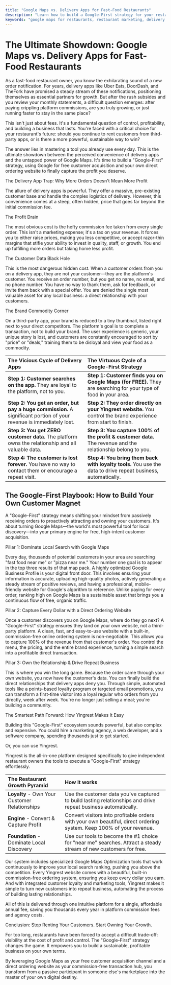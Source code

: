 ```yaml
---
title: "Google Maps vs. Delivery Apps for Fast-Food Restaurants"
description: "Learn how to build a Google-First strategy for your restaurant to get free customer acquisition and capture the profit you deserve with your own direct ordering website."
keywords: "google maps for restaurants, restaurant marketing, delivery apps, commission-free ordering, customer acquisition"
---
```


# The Ultimate Showdown: Google Maps vs. Delivery Apps for Fast-Food Restaurants
As a fast-food restaurant owner, you know the exhilarating sound of a new order notification. For years, delivery apps like Uber Eats, DoorDash, and TheFork have promised a steady stream of these notifications, positioning themselves as essential partners for growth. But after the rush subsides and you review your monthly statements, a difficult question emerges: after paying crippling platform commissions, are you truly growing, or just running faster to stay in the same place?

This isn't just about fees. It's a fundamental question of control, profitability, and building a business that lasts. You're faced with a critical choice for your restaurant's future: should you continue to rent customers from third-party apps, or is there a more powerful, sustainable way to win?

The answer lies in mastering a tool you already use every day. This is the ultimate showdown between the perceived convenience of delivery apps and the untapped power of Google Maps. It's time to build a "Google-First" strategy, using Google for free customer acquisition and your own direct ordering website to finally capture the profit you deserve.

The Delivery App Trap: Why More Orders Doesn't Mean More Profit

The allure of delivery apps is powerful. They offer a massive, pre-existing customer base and handle the complex logistics of delivery. However, this convenience comes at a steep, often hidden, price that goes far beyond the initial commission fee.

The Profit Drain

The most obvious cost is the hefty commission fee taken from every single order. This isn't a marketing expense; it's a tax on your revenue. It forces you to either raise prices, making you less competitive, or accept razor-thin margins that stifle your ability to invest in quality, staff, or growth. You end up fulfilling more orders but taking home less profit.

The Customer Data Black Hole

This is the most dangerous hidden cost. When a customer orders from you on a delivery app, they are not your customer—they are the platform's customer. You receive an order number, but you get no name, no email, and no phone number. You have no way to thank them, ask for feedback, or invite them back with a special offer. You are denied the single most valuable asset for any local business: a direct relationship with your customers.

The Brand Commodity Corner

On a third-party app, your brand is reduced to a tiny thumbnail, listed right next to your direct competitors. The platform's goal is to complete a transaction, not to build your brand. The user experience is generic, your unique story is lost, and customers are constantly encouraged to sort by "price" or "deals," training them to be disloyal and view your food as a commodity.

| The Vicious Cycle of Delivery Apps | The Virtuous Cycle of a Google-First Strategy |
| :--- | :--- |
| **Step 1: Customer searches on the app.** They are loyal to the platform, not to you. | **Step 1: Customer finds you on Google Maps (for FREE).** They are searching for your type of food in your area. |
| **Step 2: You get an order, but pay a huge commission.** A significant portion of your revenue is immediately lost. | **Step 2: They order directly on your Yingrest website.** You control the brand experience from start to finish. |
| **Step 3: You get ZERO customer data.** The platform owns the relationship and all valuable data. | **Step 3: You capture 100% of the profit & customer data.** The revenue and the relationship belong to you. |
| **Step 4: The customer is lost forever.** You have no way to contact them or encourage a repeat visit. | **Step 4: You bring them back with loyalty tools.** You use the data to drive repeat business, automatically. |

## The Google-First Playbook: How to Build Your Own Customer Magnet

A "Google-First" strategy means shifting your mindset from passively receiving orders to proactively attracting and owning your customers. It's about turning Google Maps—the world's most powerful tool for local discovery—into your primary engine for free, high-intent customer acquisition.

Pillar 1: Dominate Local Search with Google Maps

Every day, thousands of potential customers in your area are searching "fast food near me" or "pizza near me." Your number one goal is to appear in the top three results of that map pack. A highly optimized Google Business Profile is your digital front door. This involves ensuring your information is accurate, uploading high-quality photos, actively generating a steady stream of positive reviews, and having a professional, mobile-friendly website for Google's algorithm to reference. Unlike paying for every order, ranking high on Google Maps is a sustainable asset that brings you a continuous flow of free, organic traffic.

Pillar 2: Capture Every Dollar with a Direct Ordering Website

Once a customer discovers you on Google Maps, where do they go next? A "Google-First" strategy ensures they land on your own website, not a third-party platform. A clean, fast, and easy-to-use website with a built-in, commission-free online ordering system is non-negotiable. This allows you to capture 100% of the revenue from that customer's order. You control the menu, the pricing, and the entire brand experience, turning a simple search into a profitable direct transaction.

Pillar 3: Own the Relationship & Drive Repeat Business

This is where you win the long game. Because the order came through your own website, you now have the customer's data. You can finally build the direct relationships that delivery apps deny you. Through simple, automated tools like a points-based loyalty program or targeted email promotions, you can transform a first-time visitor into a loyal regular who orders from you directly, week after week. You're no longer just selling a meal; you're building a community.

The Smartest Path Forward: How Yingrest Makes It Easy

Building this "Google-First" ecosystem sounds powerful, but also complex and expensive. You could hire a marketing agency, a web developer, and a software company, spending thousands just to get started.

Or, you can use Yingrest.

Yingrest is the all-in-one platform designed specifically to give independent restaurant owners the tools to execute a "Google-First" strategy effortlessly.

| The Restaurant Growth Pyramid      | How it works                                                                                               |
| :--------------------------------- | :--------------------------------------------------------------------------------------------------------- |
| **Loyalty** - Own Your Customer Relationships | Use the customer data you've captured to build lasting relationships and drive repeat business automatically. |
| **Engine** - Convert & Capture Profit     | Convert visitors into profitable orders with your own beautiful, direct ordering system. Keep 100% of your revenue. |
| **Foundation** - Dominate Local Discovery | Use our tools to become the #1 choice for "near me" searches. Attract a steady stream of new customers for free. |

Our system includes specialized Google Maps Optimization tools that work continuously to improve your local search ranking, pushing you above the competition. Every Yingrest website comes with a beautiful, built-in commission-free ordering system, ensuring you keep every dollar you earn. And with integrated customer loyalty and marketing tools, Yingrest makes it simple to turn new customers into repeat business, automating the process of building lasting relationships.

All of this is delivered through one intuitive platform for a single, affordable annual fee, saving you thousands every year in platform commission fees and agency costs.

Conclusion: Stop Renting Your Customers. Start Owning Your Growth.

For too long, restaurants have been forced to accept a difficult trade-off: visibility at the cost of profit and control. The "Google-First" strategy changes the game. It empowers you to build a sustainable, profitable business on your own terms.

By leveraging Google Maps as your free customer acquisition channel and a direct ordering website as your commission-free transaction hub, you transform from a passive participant in someone else's marketplace into the master of your own digital destiny.